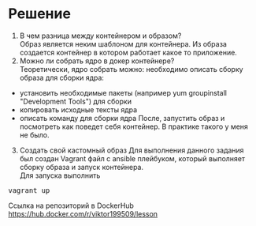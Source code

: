 # Решение
1)  В чем разница между контейнером и образом?<br>
   Образ является неким шаблоном для контейнера. Из образа создается контейнер в котором работает какое то приложение.<br>
2) Можно ли собрать ядро в докер контейнере?<br>
Теоретически, ядро собрать можно: необходимо описать сборку образа для сборки ядра:<br>
- установить необходимые пакеты (например yum groupinstall "Development Tools") для сборки
- копировать исходные тексты ядра
-  описать команду для сборки ядра
После, запустить образ и посмотреть как поведет себя контейнер. В практике такого у меня не было.<br>

3) Создать свой кастомный образ
Для выполнения данного задания был создан Vagrant файл с ansible плейбуком, который выполняет сборку образа и запуск контейнера.<br>
Для запуска выполнить<br>
<pre>vagrant up</pre>

Ссылка на репозиторий в DockerHub<br>
https://hub.docker.com/r/viktor199509/lesson
